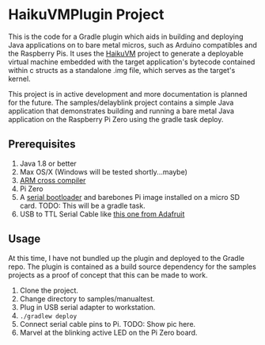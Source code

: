# HaikuVMPlugin Project

This is the code for a Gradle plugin which aids in building and deploying Java applications on to bare metal
micros, such as Arduino compatibles and the Raspberry Pis. It uses the [HaikuVM](http://haiku-vm.sourceforge.net/) project to generate a
deployable virtual machine embedded with the target application's bytecode contained within c structs as a 
standalone .img file, which serves as the target's kernel.

This project is in active development and more documentation is planned for the future. The samples/delayblink project
contains a simple Java application that demonstrates building and running a bare metal Java application on the Raspberry Pi
Zero using the gradle task deploy.

## Prerequisites
1. Java 1.8 or better
2. Max OS/X (Windows will be tested shortly...maybe)
3. [ARM cross compiler](https://developer.arm.com/open-source/gnu-toolchain/gnu-rm/downloads)
4. Pi Zero
5. A [serial bootloader](https://github.com/chuckb/raspbootin/tree/master/raspbootin2) and barebones Pi image installed on a micro SD
card.  TODO: This will be a gradle task.
6. USB to TTL Serial Cable like [this one from Adafruit](https://www.adafruit.com/product/954)

## Usage
At this time, I have not bundled up the plugin and deployed to the Gradle repo. The plugin is contained as a build source dependency for the samples projects as a proof of concept that this can be made to work.
1. Clone the project.
2. Change directory to samples/manualtest.
3. Plug in USB serial adapter to workstation.
4. `./gradlew deploy`
5. Connect serial cable pins to Pi.  TODO: Show pic here.
6. Marvel at the blinking active LED on the Pi Zero board.

